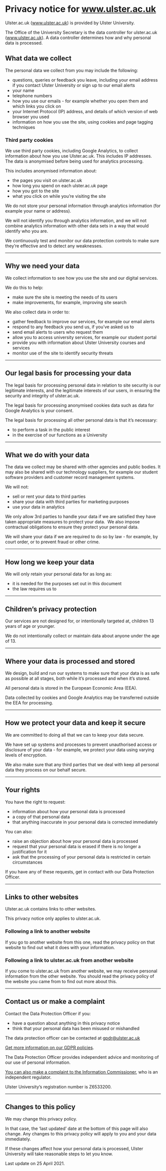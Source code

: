 Privacy notice for www.ulster.ac.uk
===================================

Ulster.ac.uk (www.ulster.ac.uk) is provided by Ulster University.

The Office of the University Secretary is the data controller for ulster.ac.uk (www.ulster.ac.uk). A data controller determines how and why personal data is processed.

What data we collect
--------------------

The personal data we collect from you may include the following:

*   questions, queries or feedback you leave, including your email address if you contact Ulster University or sign up to our email alerts
*   your name
*   telephone numbers
*   how you use our emails - for example whether you open them and which links you click on
*   your Internet Protocol (IP) address, and details of which version of web browser you used
*   information on how you use the site, using cookies and page tagging techniques

### Third party cookies

We use third party cookies, including Google Analytics, to collect information about how you use Ulster.ac.uk. This includes IP addresses. The data is anonymised before being used for analytics processing.

This includes anonymised information about:

*   the pages you visit on ulster.ac.uk
*   how long you spend on each ulster.ac.uk page
*   how you got to the site
*   what you click on while you’re visiting the site

We do not store your personal information through analytics information (for example your name or address).

We will not identify you through analytics information, and we will not combine analytics information with other data sets in a way that would identify who you are.

We continuously test and monitor our data protection controls to make sure they’re effective and to detect any weaknesses.

* * *

Why we need your data
---------------------

We collect information to see how you use the site and our digital services.

We do this to help:

*   make sure the site is meeting the needs of its users
*   make improvements, for example, improving site search

We also collect data in order to:

*   gather feedback to improve our services, for example our email alerts
*   respond to any feedback you send us, if you’ve asked us to
*   send email alerts to users who request them
*   allow you to access university services, for example our student portal
*   provide you with information about Ulster University courses and services
*   monitor use of the site to identify security threats

* * *

Our legal basis for processing your data
----------------------------------------

The legal basis for processing personal data in relation to site security is our legitimate interests, and the legitimate interests of our users, in ensuring the security and integrity of ulster.ac.uk.

The legal basis for processing anonymised cookies data such as data for Google Analytics is your consent.

The legal basis for processing all other personal data is that it’s necessary:

*   to perform a task in the public interest
*   in the exercise of our functions as a University

* * *

What we do with your data
-------------------------

The data we collect may be shared with other agencies and public bodies. It may also be shared with our technology suppliers, for example our student software providers and customer record management systems.

We will not:

*   sell or rent your data to third parties
*   share your data with third parties for marketing purposes
*   use your data in analytics

We only allow 3rd parties to handle your data if we are satisfied they have taken appropriate measures to protect your data.  We also impose contractual obligations to ensure they protect your personal data.

We will share your data if we are required to do so by law - for example, by court order, or to prevent fraud or other crime.

* * *

How long we keep your data
--------------------------

We will only retain your personal data for as long as:

*   it is needed for the purposes set out in this document
*   the law requires us to

* * *

Children’s privacy protection
-----------------------------

Our services are not designed for, or intentionally targeted at, children 13 years of age or younger.

We do not intentionally collect or maintain data about anyone under the age of 13.

* * *

Where your data is processed and stored
---------------------------------------

We design, build and run our systems to make sure that your data is as safe as possible at all stages, both while it’s processed and when it’s stored.

All personal data is stored in the European Economic Area (EEA).

Data collected by cookies and Google Analytics may be transferred outside the EEA for processing.

* * *

How we protect your data and keep it secure
-------------------------------------------

We are committed to doing all that we can to keep your data secure.

We have set up systems and processes to prevent unauthorised access or disclosure of your data - for example, we protect your data using varying levels of encryption.

We also make sure that any third parties that we deal with keep all personal data they process on our behalf secure.

* * *

Your rights
-----------

You have the right to request:

*   information about how your personal data is processed
*   a copy of that personal data
*   that anything inaccurate in your personal data is corrected immediately

You can also:

*   raise an objection about how your personal data is processed
*   request that your personal data is erased if there is no longer a justification for it
*   ask that the processing of your personal data is restricted in certain circumstances

If you have any of these requests, get in contact with our Data Protection Officer.

* * *

Links to other websites
-----------------------

Ulster.ac.uk contains links to other websites.

This privacy notice only applies to ulster.ac.uk.

### Following a link to another website

If you go to another website from this one, read the privacy policy on that website to find out what it does with your information.

### Following a link to ulster.ac.uk from another website

If you come to ulster.ac.uk from another website, we may receive personal information from the other website. You should read the privacy policy of the website you came from to find out more about this.

* * *

Contact us or make a complaint
------------------------------

Contact the Data Protection Officer if you:

*   have a question about anything in this privacy notice
*   think that your personal data has been misused or mishandled

The data protection officer can be contacted at [gpdr@ulster.ac.uk](mailto:gpdr@ulster.ac.uk)

[Get more information on our GDPR policies](https://www.ulster.ac.uk/about/governance/compliance/gdpr).

The Data Protection Officer provides independent advice and monitoring of our use of personal information.

[You can also make a complaint to the Information Commissioner](https://ico.org.uk/make-a-complaint/), who is an independent regulator.

Ulster University’s registration number is Z6533200.

* * *

Changes to this policy
----------------------

We may change this privacy policy.

In that case, the ‘last updated’ date at the bottom of this page will also change. Any changes to this privacy policy will apply to you and your data immediately.

If these changes affect how your personal data is processed, Ulster University will take reasonable steps to let you know.

Last update on 25 April 2021.